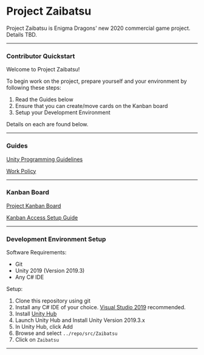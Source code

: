 # Project Zaibatsu

Project Zaibatsu is Enigma Dragons' new 2020 commercial game project. Details TBD. 

----

### Contributor Quickstart

Welcome to Project Zaibatsu! 

To begin work on the project, prepare yourself and your environment by following these steps:
1. Read the Guides below
2. Ensure that you can create/move cards on the Kanban board
3. Setup your Development Environment

Details on each are found below.

----

### Guides

[Unity Programming Guidelines](./UnityProgrammingGuidelines.md)

[Work Policy](https://enigmadragons.com/work-policy/)

----

### Kanban Board

[Project Kanban Board](https://zube.io/enigmadragons/zaibatsu/w/zaibatsu-all/kanban)

[Kanban Access Setup Guide](./KanbanGuide.md)

----

### Development Environment Setup

Software Requirements:
- Git
- Unity 2019 (Version 2019.3)
- Any C# IDE

Setup:
1. Clone this repository using git
2. Install any C# IDE of your choice. [Visual Studio 2019](https://visualstudio.microsoft.com/thank-you-downloading-visual-studio/?sku=Community&rel=16) recommended.
3. Install [Unity Hub](https://unity3d.com/get-unity/download)
4. Launch Unity Hub and Install Unity Version 2019.3.x
5. In Unity Hub, click Add
6. Browse and select `../repo/src/Zaibatsu`
7. Click on `Zaibatsu`

----
